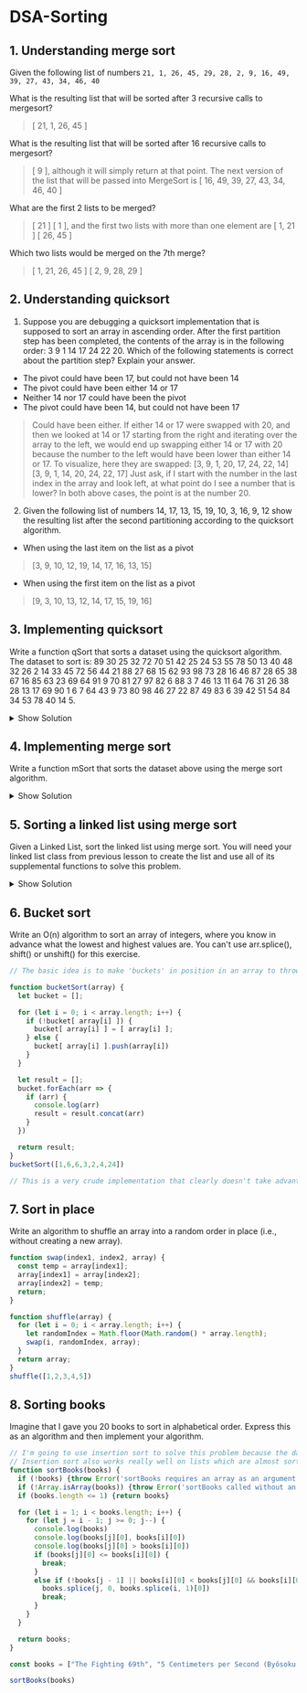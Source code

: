 # DSA-Sorting

## 1. Understanding merge sort
Given the following list of numbers `21, 1, 26, 45, 29, 28, 2, 9, 16, 49, 39, 27, 43, 34, 46, 40`

What is the resulting list that will be sorted after 3 recursive calls to mergesort?
> [ 21, 1, 26, 45 ]

What is the resulting list that will be sorted after 16 recursive calls to mergesort?
> [ 9 ], although it will simply return at that point. The next version of the list that will be passed into MergeSort is [ 16, 49, 39, 27, 43, 34, 46, 40 ]

What are the first 2 lists to be merged?
> [ 21 ] [ 1 ], and the first two lists with more than one element are [ 1, 21 ] [ 26, 45 ]

Which two lists would be merged on the 7th merge?
> [ 1, 21, 26, 45 ] [ 2, 9, 28, 29 ]

## 2. Understanding quicksort
1. Suppose you are debugging a quicksort implementation that is supposed to sort an array in ascending order. After the first partition step has been completed, the contents of the array is in the following order: 3 9 1 14 17 24 22 20. Which of the following statements is correct about the partition step? Explain your answer.

- The pivot could have been 17, but could not have been 14
- The pivot could have been either 14 or 17
- Neither 14 nor 17 could have been the pivot
- The pivot could have been 14, but could not have been 17
> Could have been either. If either 14 or 17 were swapped with 20, and then we looked at 14 or 17 starting from the right and iterating over the array to the left, we would end up swapping either 14 or 17 with 20 because the number to the left would have been lower than either 14 or 17. To visualize, here they are swapped: 
[3, 9, 1, 20, 17, 24, 22, 14]                
[3, 9, 1, 14, 20, 24, 22, 17]
Just ask, if I start with the number in the last index in the array and look left, at what point do I see a number that is lower? In both above cases, the point is at the number 20.

2. Given the following list of numbers 14, 17, 13, 15, 19, 10, 3, 16, 9, 12 show the resulting list after the second partitioning according to the quicksort algorithm.

- When using the last item on the list as a pivot
> [3,  9, 10, 12, 19, 14, 17, 16, 13, 15]
- When using the first item on the list as a pivot
> [9,  3, 10, 13, 12, 14, 17, 15, 19, 16]

## 3. Implementing quicksort
Write a function qSort that sorts a dataset using the quicksort algorithm. The dataset to sort is: 89 30 25 32 72 70 51 42 25 24 53 55 78 50 13 40 48 32 26 2 14 33 45 72 56 44 21 88 27 68 15 62 93 98 73 28 16 46 87 28 65 38 67 16 85 63 23 69 64 91 9 70 81 27 97 82 6 88 3 7 46 13 11 64 76 31 26 38 28 13 17 69 90 1 6 7 64 43 9 73 80 98 46 27 22 87 49 83 6 39 42 51 54 84 34 53 78 40 14 5.

<details><summary>Show Solution</summary>

```js
function qSort(array, startingIndex = 0, endingIndex = array.length) {
  console.log(array)
  if (startingIndex >= endingIndex) {
    return array;
  }

  const middle = partition(array, startingIndex, endingIndex);

  array = qSort(array, startingIndex, middle)
  array = qSort(array, middle + 1, endingIndex)
  
  return array;
}

function partition(array, start, end) {
  // Lomuto's Algorithm

  const pivot = array[end - 1];
  let j = start;
  for (let i = start; i < end - 1; i++) {
    if (array[i] <= pivot) {
      swap(i, j, array);
      j++;
    }
  }
  swap(end - 1, j, array)

  return j;
};
qSort([89, 30, 25, 32, 72, 70, 51, 42, 25, 24, 53, 55, 78, 50, 13, 40, 48, 32, 26, 2, 14, 33, 45, 72, 56, 44, 21, 88, 27, 68, 15, 62, 93, 98, 73, 28, 16, 46, 87, 28, 65, 38, 67, 16, 85, 63, 23, 69, 64, 91, 9, 70, 81, 27, 97, 82, 6, 88, 3, 7, 46, 13, 11, 64, 76, 31, 26, 38, 28, 13, 17, 69, 90, 1, 6, 7, 64, 43, 9, 73, 80, 98, 46, 27, 22, 87, 49, 83, 6, 39, 42, 51, 54, 84, 34, 53, 78, 40, 14, 5])

/* Output: [
   1,  2,  3,  5,  6,  6,  6,  7,  7,  9,  9, 11,
  13, 13, 13, 14, 14, 15, 16, 16, 17, 21, 22, 23,
  24, 25, 25, 26, 26, 27, 27, 27, 28, 28, 28, 30,
  31, 32, 32, 33, 34, 38, 38, 39, 40, 40, 42, 42,
  43, 44, 45, 46, 46, 46, 48, 49, 50, 51, 51, 53,
  53, 54, 55, 56, 62, 63, 64, 64, 64, 65, 67, 68,
  69, 69, 70, 70, 72, 72, 73, 73, 76, 78, 78, 80,
  81, 82, 83, 84, 85, 87, 87, 88, 88, 89, 90, 91,
  93, 97, 98, 98
] */
```

</details>

## 4. Implementing merge sort
Write a function mSort that sorts the dataset above using the merge sort algorithm.

<details><summary>Show Solution</summary>
  
```js
function mSort (array) {
  if (array.length === 1) {
    return array
  }
  // Split Array in into right and left
  let length = array.length;
  let middle = Math.floor(length / 2);

  let left = array.slice(0, middle)
  let right = array.slice(middle, length)
  // console.log('left:', left);
  // console.log('right:', right)

  return merge(
    mSort(left),
    mSort(right)
  )
}

function merge(left, right){
  const result = [];
  let leftIndex = 0;
  let rightIndex = 0;

  // Iterate over every element in left and right
  while(leftIndex < left.length && rightIndex < right.length) {
    if (left[leftIndex] < right[rightIndex]) {
      result.push(left[leftIndex]) // can we increment right on the same line, but after the value has been passed?
      leftIndex++;
    } else {
      result.push(right[rightIndex]);
      rightIndex++;
    }
  }
  // console.log(left, right);

  // We concat in case there is a leftover element in the left or right arrays
  return result.concat(left.slice(leftIndex)).concat(right.slice(rightIndex))
}
```

</details>

## 5. Sorting a linked list using merge sort
Given a Linked List, sort the linked list using merge sort. You will need your linked list class from previous lesson to create the list and use all of its supplemental functions to solve this problem.

<details><summary>Show Solution</summary>

```js
const LinkedList = require('./linkedList');
const listHelpers = require('./listHelpers');

const list = new LinkedList;

list.insertFirst(4)
list.insertFirst(5)
list.insertFirst(2)
list.insertFirst(12)
list.insertFirst(1)
list.insertFirst(5)
list.insertFirst(9)
list.insertFirst(8)
list.insertFirst(3)

listHelpers.display(list)
// 3 -> 8 -> 9 -> 5 -> 1 -> 12 -> 2 -> 5 -> 4 -> null

function mergeSort(list) {
  // O(n log n), a divide and conquer algorithm

  // Uncomment to watch the recursive splitting happen
  // listHelpers.display(list)

  if (listHelpers.size(list) == 1) {return list}

  const length = listHelpers.size(list);
  const middle = Math.floor(length / 2);

  // We're going to need a new way to generate a sub-list from a linked list
  const left = mergeSort(subList(list, 0, middle));
  const right = mergeSort(subList(list, middle, length));

  return merge(left, right)
}

function merge(left, right) {
  // Mergesort requires a function to merge the recursively split up bits back together again
  const result = new LinkedList;

 
  let leftNode = left.head;
  let rightNode = right.head;

  // Insert items according to order
  while(leftNode && rightNode) {
    if (leftNode.value < rightNode.value) {
      result.insertLast(leftNode.value);
      leftNode = leftNode.next; // Move to the next node
    } else {
      result.insertLast(rightNode.value);
      rightNode = rightNode.next;
    }
  }
  // console.log(result)

  // Insert anything leftover
  while (leftNode) {
    result.insertLast(leftNode.value);
      leftNode = leftNode.next;
  }
  while (rightNode) {
    result.insertLast(rightNode.value);
      rightNode = rightNode.next;
  }

  return result;
}

function subList(list, start, stop) {
 // We need to create a new list each time
  const result = new LinkedList;

  let counter = start;
  let currentNode = listHelpers.findByIndex(list, start);

  while (counter < stop) {
    if (!currentNode) {throw Error('subList called out of bounds of linked list')}

    result.insertLast(currentNode.value);
    currentNode = currentNode.next;
    counter++;
  }

  return result;
}

// Merge sort doesn't sort in place here, it generates a new linked list and is generally not space efficient
let newList = mergeSort(list)

listHelpers.display(newList)
// 1 -> 2 -> 3 -> 4 -> 5 -> 5 -> 8 -> 9 -> 12 -> null
```

</details>

## 6. Bucket sort
Write an O(n) algorithm to sort an array of integers, where you know in advance what the lowest and highest values are. You can't use arr.splice(), shift() or unshift() for this exercise.

```js
// The basic idea is to make 'buckets' in position in an array to throw the integers into, then merge the buckets

function bucketSort(array) {
  let bucket = [];

  for (let i = 0; i < array.length; i++) {
    if (!bucket[ array[i] ]) {
      bucket[ array[i] ] = [ array[i] ];
    } else {
      bucket[ array[i] ].push(array[i])
    }
  }

  let result = [];
  bucket.forEach(arr => {
    if (arr) {
      console.log(arr)
      result = result.concat(arr)
    }
  })

  return result;
}
bucketSort([1,6,6,3,2,4,24])

// This is a very crude implementation that clearly doesn't take advantage of knowing the lowest and highest values to define a range for our buckets

```

## 7. Sort in place
Write an algorithm to shuffle an array into a random order in place (i.e., without creating a new array).
```js
function swap(index1, index2, array) {
  const temp = array[index1];
  array[index1] = array[index2];
  array[index2] = temp;
  return;
}

function shuffle(array) {
  for (let i = 0; i < array.length; i++) {
    let randomIndex = Math.floor(Math.random() * array.length);
    swap(i, randomIndex, array);
  }
  return array;
}
shuffle([1,2,3,4,5])
```

## 8. Sorting books
Imagine that I gave you 20 books to sort in alphabetical order. Express this as an algorithm and then implement your algorithm.

```js
// I'm going to use insertion sort to solve this problem because the dataset is relatively small
// Insertion sort also works really well on lists which are almost sorted already
function sortBooks(books) {
  if (!books) {throw Error('sortBooks requires an array as an argument')}
  if (!Array.isArray(books)) {throw Error('sortBooks called without an array')}
  if (books.length <= 1) {return books}

  for (let i = 1; i < books.length; i++) {
    for (let j = i - 1; j >= 0; j--) {
      console.log(books)
      console.log(books[j][0], books[i][0])
      console.log(books[j][0] > books[i][0])
      if (books[j][0] <= books[i][0]) {
        break;
      }
      else if (!books[j - 1] || books[i][0] < books[j][0] && books[i][0] >= books[j - 1][0]) {
        books.splice(j, 0, books.splice(i, 1)[0])
        break;
      }
    }
  }

  return books;
}

const books = ["The Fighting 69th", "5 Centimeters per Second (Byôsoku 5 senchimêtoru)", "Rumor Has It...", "Raise the Red Lantern (Da hong deng long gao gao gua)", "Revenge of the Nerds IV: Nerds in Love", "Breakdown", "Haunting of Molly Hartley, The", "Battleship Potemkin", "Original Kings of Comedy, The", "True Confessions", "Food of the Gods II", "Christmas Story, A", "Bikini Beach", "Jerichow", "How the Myth Was Made: A Study of Robert Flaherty's Man of Aran", "Bosko's Parlor Pranks", "Journey to the Center of the Earth", "Goodbye Girl, The", "Prairie Love", "Mesrine: Killer Instinct (L'instinct de mort)"]

sortBooks(books)
```